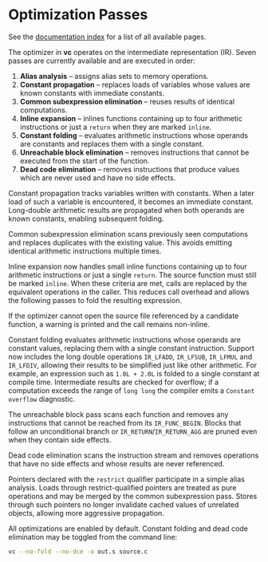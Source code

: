 # Optimization Passes

See the [documentation index](README.md) for a list of all available pages.

The optimizer in **vc** operates on the intermediate representation (IR).
Seven passes are currently available and are executed in order:
1. **Alias analysis** – assigns alias sets to memory operations.
2. **Constant propagation** – replaces loads of variables whose values are
   known constants with immediate constants.
3. **Common subexpression elimination** – reuses results of identical
   computations.
4. **Inline expansion** – inlines functions containing up to four arithmetic
   instructions or just a `return` when they are marked `inline`.
5. **Constant folding** – evaluates arithmetic instructions whose operands are
   constants and replaces them with a single constant.
6. **Unreachable block elimination** – removes instructions that cannot be
   executed from the start of the function.
7. **Dead code elimination** – removes instructions that produce values which
   are never used and have no side effects.

Constant propagation tracks variables written with constants. When a later
load of such a variable is encountered, it becomes an immediate constant.
Long-double arithmetic results are propagated when both operands are known
constants, enabling subsequent folding.

Common subexpression elimination scans previously seen computations and
replaces duplicates with the existing value. This avoids emitting
identical arithmetic instructions multiple times.

Inline expansion now handles small inline functions containing up to
four arithmetic instructions or just a single `return`. The source
function must still be marked `inline`. When these criteria are met,
calls are replaced by the equivalent operations in the caller. This
reduces call overhead and allows the following passes to fold the resulting expression.

If the optimizer cannot open the source file referenced by a candidate
function, a warning is printed and the call remains non-inline.

Constant folding evaluates arithmetic instructions whose operands are constant
values, replacing them with a single constant instruction.  Support now
includes the long double operations `IR_LFADD`, `IR_LFSUB`, `IR_LFMUL` and
`IR_LFDIV`, allowing their results to be simplified just like other
arithmetic.
For example, an expression such as `1.0L + 2.0L` is folded to a single
constant at compile time.
Intermediate results are checked for overflow; if a computation exceeds the
range of `long long` the compiler emits a `Constant overflow` diagnostic.

The unreachable block pass scans each function and removes any instructions
that cannot be reached from its `IR_FUNC_BEGIN`.  Blocks that follow an
unconditional branch or `IR_RETURN`/`IR_RETURN_AGG` are pruned even when they contain side
effects.

Dead code elimination scans the instruction stream and removes operations that
have no side effects and whose results are never referenced.

Pointers declared with the `restrict` qualifier participate in a simple alias
analysis.  Loads through restrict-qualified pointers are treated as pure
operations and may be merged by the common subexpression pass.  Stores through
such pointers no longer invalidate cached values of unrelated objects, allowing
more aggressive propagation.

All optimizations are enabled by default. Constant folding and dead code
elimination may be toggled from the
command line:

```sh
vc --no-fold --no-dce -o out.s source.c
```
